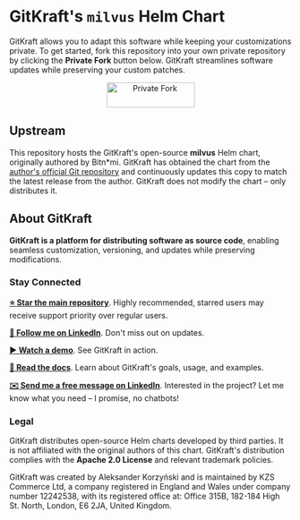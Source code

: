 <!--
  SPDX-License-Identifier: Apache-2.0

  GitKraft: source code distribution and customization
  Copyright 2025 GitKraft Authors

  Licensed under the Apache License, Version 2.0 (the "License");
  you may not use this file except in compliance with the License.
  You may obtain a copy of the License at

      http://www.apache.org/licenses/LICENSE-2.0

  Unless required by applicable law or agreed to in writing, software
  distributed under the License is distributed on an "AS IS" BASIS,
  WITHOUT WARRANTIES OR CONDITIONS OF ANY KIND, either express or implied.
  See the License for the specific language governing permissions and
  limitations under the License.
-->

# GitKraft's `milvus` Helm Chart

GitKraft allows you to adapt this software while keeping your customizations private.
To get started, fork this repository into your own private repository by clicking the
**Private Fork** button below. GitKraft streamlines software updates while preserving
your custom patches.

<p align="center">
    <a href="https://gitkraft.com/router?gk_operation=fork&gk_name=milvus.btnmi-chart.v0&gk_template_owner=tpl-gitkraft&gk_template_name=tpl.milvus.btnmi-chart.v0&gk_description=Helm%20chart%20for%20milvus%2C%20managed%20with%20GitKraft%20tooling&gk_visibility=private&mtm_campaign=fork&mtm_kwd=milvus.btnmi-chart.v0">
        <img alt="Private Fork" src="https://github.com/user-attachments/assets/2cb76db6-86d4-41f6-975c-65582c79f2f2" width="157" height="45"/>
    </a>
</p>

## Upstream

This repository hosts the GitKraft's open-source **milvus** Helm chart, originally
authored by Bitn\*mi. GitKraft has obtained the chart from the [author's official Git
repository](https://github.com/bitnami/charts) and continuously updates this copy
to match the latest release from the author. GitKraft does not modify the chart – only
distributes it.

## About GitKraft

**GitKraft is a platform for distributing software as source code**,
enabling seamless customization, versioning, and updates while preserving modifications.

### Stay Connected

**[⭐ Star the main repository](https://github.com/gitkraft/gitkraft)**.
Highly recommended, starred users may receive support priority over regular users.

**[📲 Follow me on LinkedIn](https://www.linkedin.com/in/akorzy)**.
Don't miss out on updates.

**[▶️ Watch a demo](https://www.youtube.com/watch?v=G8VT_YaDY5U)**.
See GitKraft in action.

**[📄 Read the docs](https://github.com/gitkraft/gitkraft?tab=readme-ov-file#-welcome-to-gitkraft)**.
Learn about GitKraft's goals, usage, and examples.

**[✉️ Send me a free message on LinkedIn](https://www.linkedin.com/in/akorzy)**.
Interested in the project? Let me know what you need – I promise, no chatbots!

### Legal

GitKraft distributes open-source Helm charts developed by third parties.
It is not affiliated with the original authors of this chart.
GitKraft's distribution complies with the **Apache 2.0 License** and relevant trademark policies.

GitKraft was created by Aleksander Korzyński and is maintained by KZS Commerce Ltd,
a company registered in England and Wales under company number 12242538,
with its registered office at:
Office 315B, 182-184 High St. North, London, E6 2JA, United Kingdom.
